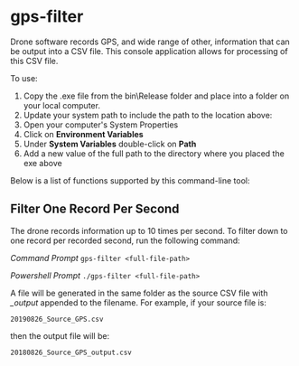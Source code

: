 # gps-filter
Drone software records GPS, and wide range of other, information that can be output into a CSV file. This console application allows for processing of this CSV file.

To use:

1. Copy the .exe file from the bin\Release folder and place into a folder on your local computer.
2. Update your system path to include the path to the location above:
  1. Open your computer's System Properties
  2. Click on **Environment Variables**
  3. Under **System Variables** double-click on **Path**
  4. Add a new value of the full path to the directory where you placed the exe above

Below is a list of functions supported by this command-line tool:

## Filter One Record Per Second
The drone records information up to 10 times per second. To filter down to one record per recorded second, run the following command:

*Command Prompt*
    `gps-filter <full-file-path>`

*Powershell Prompt*
    `./gps-filter <full-file-path>`

A file will be generated in the same folder as the source CSV file with *_output* appended to the filename. For example, if your source file is:

    20190826_Source_GPS.csv

then the output file will be:

    20180826_Source_GPS_output.csv
